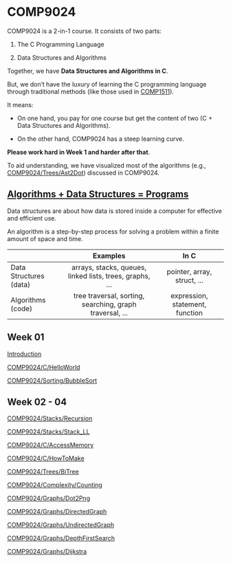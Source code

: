 # COMP9024


<!--
As suggested by the [TIOBE Index](https://www.tiobe.com/tiobe-index/), Python and C stand out as the two most 
popular programming languages.

Python, introduced in COMP9021, provides a higher-level abstraction (e.g., garbage collection).
Known for its simplicity and versatility, Python has gained widespread adoption in various domains, 
from web development and software security to AI. 

On the other hand, C, renowned for its efficiency and control over hardware, remains a cornerstone in system programming (e.g., [Linux Kernel](https://github.com/torvalds/linux) and [Python Interpreter](https://github.com/python/cpython)) and embedded systems. 

Interestingly, the official Python interpreter, [CPython](https://github.com/python/cpython), is written in C.
-->

COMP9024 is a 2-in-1 course.  It consists of two parts:

1. The C Programming Language

2. Data Structures and Algorithms

Together, we have **Data Structures and Algorithms in C**.

But, we don’t have the luxury of learning the C programming language through traditional methods (like those used in [COMP1511](https://cgi.cse.unsw.edu.au/~cs1511/24T2/)).

It means:

- On one hand, you pay for one course but get the content of two (C + Data Structures and Algorithms).

- On the other hand, COMP9024 has a steep learning curve.

**Please work hard in Week 1 and harder after that**.

To aid understanding, we have visualized most of the algorithms (e.g., [COMP9024/Trees/Ast2Dot](./Trees/Ast2Dot/README.md)) discussed in COMP9024.

## [Algorithms + Data Structures = Programs](https://en.wikipedia.org/wiki/Algorithms_%2B_Data_Structures_%3D_Programs)


Data structures are about how data is stored inside a computer for effective and efficient use. 


An algorithm is a step-by-step process for solving a problem within a finite amount of space and time. 


|       | Examples      | In C |
| :----- | :----------: | :----------: |
| Data Structures (data)| arrays, stacks, queues, linked lists, trees, graphs, ...   |  pointer, array, struct, ... |
| Algorithms (code)     | tree traversal, sorting, searching, graph traversal, ...  | expression, statement, function |


## Week 01

<a href="https://sheisc.github.io/slides/COMP9024/24T3/week01/slides.html" target="_blank">Introduction</a>


[COMP9024/C/HelloWorld](./C/HelloWorld/README.md)

[COMP9024/Sorting/BubbleSort](./Sorting/BubbleSort/README.md)


## Week 02 - 04

[COMP9024/Stacks/Recursion](./Stacks/Recursion/README.md)

[COMP9024/Stacks/Stack_LL](./Stacks/Stack_LL/README.md)

[COMP9024/C/AccessMemory](./C/AccessMemory/README.md)

[COMP9024/C/HowToMake](./C/HowToMake/README.md)

[COMP9024/Trees/BiTree](./Trees/BiTree/README.md)

[COMP9024/Complexity/Counting](./Complexity/Counting/README.md)

[COMP9024/Graphs/Dot2Png](./Graphs/Dot2Png/README.md)

[COMP9024/Graphs/DirectedGraph](./Graphs/DirectedGraph/README.md)

[COMP9024/Graphs/UndirectedGraph](./Graphs/UndirectedGraph/README.md)

[COMP9024/Graphs/DepthFirstSearch](./Graphs/DepthFirstSearch/README.md)

[COMP9024/Graphs/Dijkstra](./Graphs/Dijkstra/README.md)
